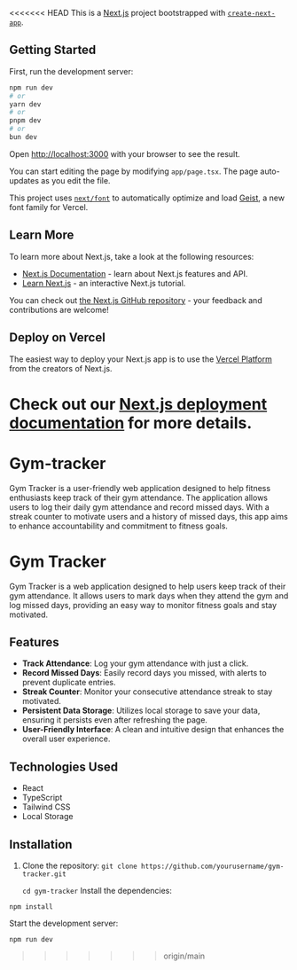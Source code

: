 <<<<<<< HEAD
This is a [Next.js](https://nextjs.org) project bootstrapped with [`create-next-app`](https://nextjs.org/docs/app/api-reference/cli/create-next-app).

## Getting Started

First, run the development server:

```bash
npm run dev
# or
yarn dev
# or
pnpm dev
# or
bun dev
```

Open [http://localhost:3000](http://localhost:3000) with your browser to see the result.

You can start editing the page by modifying `app/page.tsx`. The page auto-updates as you edit the file.

This project uses [`next/font`](https://nextjs.org/docs/app/building-your-application/optimizing/fonts) to automatically optimize and load [Geist](https://vercel.com/font), a new font family for Vercel.

## Learn More

To learn more about Next.js, take a look at the following resources:

- [Next.js Documentation](https://nextjs.org/docs) - learn about Next.js features and API.
- [Learn Next.js](https://nextjs.org/learn) - an interactive Next.js tutorial.

You can check out [the Next.js GitHub repository](https://github.com/vercel/next.js) - your feedback and contributions are welcome!

## Deploy on Vercel

The easiest way to deploy your Next.js app is to use the [Vercel Platform](https://vercel.com/new?utm_medium=default-template&filter=next.js&utm_source=create-next-app&utm_campaign=create-next-app-readme) from the creators of Next.js.

Check out our [Next.js deployment documentation](https://nextjs.org/docs/app/building-your-application/deploying) for more details.
=======
# Gym-tracker
Gym Tracker is a user-friendly web application designed to help fitness enthusiasts keep track of their gym attendance. The application allows users to log their daily gym attendance and record missed days. With a streak counter to motivate users and a history of missed days, this app aims to enhance accountability and commitment to fitness goals.

# Gym Tracker

Gym Tracker is a web application designed to help users keep track of their gym attendance. It allows users to mark days when they attend the gym and log missed days, providing an easy way to monitor fitness goals and stay motivated.

## Features

- **Track Attendance**: Log your gym attendance with just a click.
- **Record Missed Days**: Easily record days you missed, with alerts to prevent duplicate entries.
- **Streak Counter**: Monitor your consecutive attendance streak to stay motivated.
- **Persistent Data Storage**: Utilizes local storage to save your data, ensuring it persists even after refreshing the page.
- **User-Friendly Interface**: A clean and intuitive design that enhances the overall user experience.

## Technologies Used

- React
- TypeScript
- Tailwind CSS
- Local Storage

## Installation

1. Clone the repository:
   ```git clone https://github.com/yourusername/gym-tracker.git```

   ```cd gym-tracker```
Install the dependencies:

```npm install```

Start the development server:

```npm run dev```
>>>>>>> origin/main
